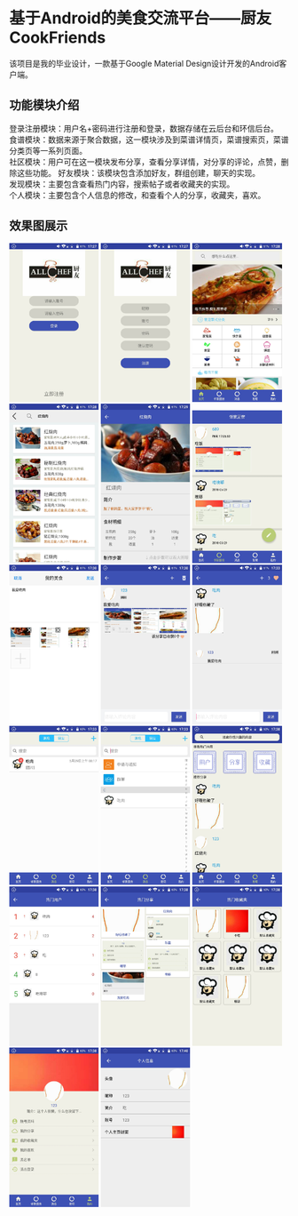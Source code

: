 # 基于Android的美食交流平台——厨友CookFriends
该项目是我的毕业设计，一款基于Google Material Design设计开发的Android客户端。

## 功能模块介绍
登录注册模块：用户名+密码进行注册和登录，数据存储在云后台和环信后台。</br>
食谱模块：数据来源于聚合数据，这一模块涉及到菜谱详情页，菜谱搜索页，菜谱分类页等一系列页面。</br>
社区模块：用户可在这一模块发布分享，查看分享详情，对分享的评论，点赞，删除这些功能。
好友模块：该模块包含添加好友，群组创建，聊天的实现。</br>
发现模块：主要包含查看热门内容，搜索帖子或者收藏夹的实现。</br>
个人模块：主要包含个人信息的修改，和查看个人的分享，收藏夹，喜欢。</br>

## 效果图展示
<p>
<img src="img/Screenshot_2018-05-31-17-27-19.jpg" width="32%" />
<img src="img/Screenshot_2018-05-31-17-27-09.jpg" width="32%" />
<img src="img/Screenshot_2018-05-31-17-28-09.jpg" width="32%" />
<img src="img/Screenshot_2018-05-31-17-28-46.jpg" width="32%" />
<img src="img/Screenshot_2018-05-31-17-29-44.jpg" width="32%" />
<img src="img/Screenshot_2018-07-10-15-24-07.jpg" width="32%" />
<img src="img/Screenshot_2018-05-31-17-30-18.jpg" width="32%" />
<img src="img/Screenshot_2018-05-31-17-30-47.jpg" width="32%" />
<img src="img/Screenshot_2018-05-31-17-33-06.jpg" width="32%" />
<img src="img/Screenshot_2018-05-31-17-33-52.jpg" width="32%" />
<img src="img/Screenshot_2018-05-31-17-33-59.jpg" width="32%" />
<img src="img/Screenshot_2018-05-31-17-38-07.jpg" width="32%" />
<img src="img/Screenshot_2018-05-31-17-38-15.jpg" width="32%" />
<img src="img/Screenshot_2018-05-31-17-38-21.jpg" width="32%" />
<img src="img/Screenshot_2018-05-31-17-38-29.jpg" width="32%" />
<img src="img/Screenshot_2018-05-31-17-38-58.jpg" width="32%" />
<img src="img/Screenshot_2018-05-31-17-40-06.jpg" width="32%" />
</p>

